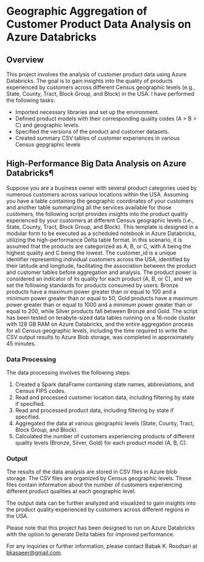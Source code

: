 # Geographic Aggregation of Customer Product Data Analysis on Azure Databricks

## Overview

This project involves the analysis of customer product data using Azure Databricks. The goal is to gain insights into the quality of products experienced by customers across different Census geographic levels (e.g., State, County, Tract, Block Group, and Block) in the USA. I have performed the following tasks:

- Imported necessary libraries and set up the environment.
- Defined product models with their corresponding quality codes (A > B > C) and geographic levels.
- Specified the versions of the product and customer datasets.
- Created summary CSV tables of customer experiences in various Census gepgraphic levels

## High-Performance Big Data Analysis on Azure Databricks¶
Suppose you are a business owner with several product categories used by numerous customers across various locations within the USA. Assuming you have a table containing the geographic coordinates of your customers and another table summarizing all the services available for those customers, the following script provides insights into the product quality experienced by your customers at different Census geographic levels (i.e., State, County, Tract, Block Group, and Block). This template is designed in a modular form to be executed as a scheduled notebook in Azure Databricks, utilizing the high-performance Delta table format. In this scenario, it is assumed that the products are categorized as A, B, or C, with A being the highest quality and C being the lowest. The customer_id is a unique identifier representing individual customers across the USA, identified by their latitude and longitude, facilitating the association between the product and customer tables before aggregation and analysis. The product power is considered an indicator of its quality for each product (A, B, or C), and we set the following standards for products consumed by users: Bronze products have a maximum power greater than or equal to 100 and a minimum power greater than or equal to 50, Gold products have a maximum power greater than or equal to 1000 and a minimum power greater than or equal to 200, while Silver products fall between Bronze and Gold. The script has been tested on terabyte-sized data tables running on a 16-node cluster with 128 GB RAM on Azure Databricks, and the entire aggregation process for all Census geographic levels, including the time required to write the CSV output results to Azure Blob storage, was completed in approximately 45 minutes.

### Data Processing

The data processing involves the following steps:

1. Created a Spark dataFrame containing state names, abbreviations, and Census FIPS codes.
2. Read and processed customer location data, including filtering by state if specified.
3. Read and processed product data, including filtering by state if specified.
4. Aggregated the data at various geographic levels (State, County, Tract, Block Group, and Block).
5. Calculated the number of customers experiencing products of different quality levels (Bronze, Silver, Gold) for each product model (A, B, C).

### Output

The results of the data analysis are stored in CSV files in Azure blob storage. The CSV files are organized by Census geographic levels. These files contain information about the number of customers experiencing different product qualities at each geographic level.

The output data can be further analyzed and visualized to gain insights into the product quality experienced by customers across different regions in the USA.

Please note that this project has been designed to run on Azure Databricks with the option to generate Delta tables for improved performance.

For any inquiries or further information, please contact Babak K. Roodsari at bkasaeer@gmail.com.
